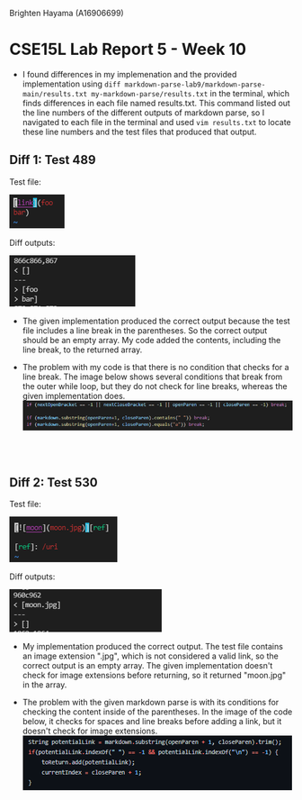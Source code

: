 Brighten Hayama (A16906699)
# **CSE15L Lab Report 5 - Week 10** 

* I found differences in my implemenation and the provided implementation using
 `diff markdown-parse-lab9/markdown-parse-main/results.txt my-markdown-parse/results.txt` in the terminal, which finds differences in each file named results.txt. This command listed out the line numbers of the different outputs of markdown parse, so I navigated to each file in the terminal and used `vim results.txt` to locate these line numbers and the test files that produced that output.

## Diff 1: Test 489
Test file:

![Image](./screenshots/report5/489md.PNG)

Diff outputs:

![Image](./screenshots/report5/diff1.PNG)

* The given implementation produced the correct output because the test file includes a line break in the parentheses. So the correct output should be an empty array. My code added the contents, including the line break, to the returned array.

* The problem with my code is that there is no condition that checks for a line break. The image below shows several conditions that break from the outer while loop, but they do not check for line breaks, whereas the given implementation does.
![Image](./screenshots/report5/problemWithCode1.PNG)

<br/><br/>

## Diff 2: Test 530
Test file:

![Image](./screenshots/report5/530md.PNG)

Diff outputs:

![Image](./screenshots/report5/diff2.PNG)

* My implementation produced the correct output. The test file contains an image extension ".jpg", which is not considered a valid link, so the correct output is an empty array. The given implementation doesn't check for image extensions before returning, so it returned "moon.jpg" in the array.

* The problem with the given markdown parse is with its conditions for checking the content inside of the parentheses. In the image of the code below, it checks for spaces and line breaks before adding a link, but it doesn't check for image extensions.
![Image](./screenshots/report5/problemWithCode2.PNG)




